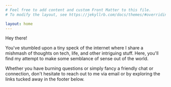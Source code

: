 ```yaml
---
# Feel free to add content and custom Front Matter to this file.
# To modify the layout, see https://jekyllrb.com/docs/themes/#overriding-theme-defaults

layout: home
---
```

Hey there!

You've stumbled upon a tiny speck of the internet where I share a mishmash of thoughts on tech, life, and other intriguing stuff. Here, you'll find my attempt to make some semblance of sense out of the world. 

Whether you have burning questions or simply fancy a friendly chat or connection, don't hesitate to reach out to me via email or by exploring the links tucked away in the footer below.

<!-- Now, before you make your grand exit or proceed to explore this place, I'd like to leave you with a timeless quote from a venerable (yet controversial) poet.

> “You have brains in your head. You have feet in your shoes. You can steer yourself any direction you choose. You're on your own. And you know what you know. And YOU are the one who'll decide where to go...” ― Dr. Seuss, Oh, the Places You'll Go! 

![Seuss](/assets/images/oh_the_places.jpg) -->
